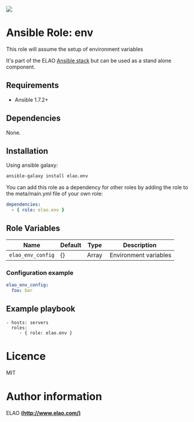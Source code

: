<img src="http://www.elao.com/images/corpo/logo_red_small.png"/>

# Ansible Role: env

This role will assume the setup of environment variables

It's part of the ELAO [Ansible stack](http://ansible.elao.com) but can be used as a stand alone component.

## Requirements

- Ansible 1.7.2+

## Dependencies

None.

## Installation

Using ansible galaxy:

```bash
ansible-galaxy install elao.env
```
You can add this role as a dependency for other roles by adding the role to the meta/main.yml file of your own role:

```yaml
dependencies:
  - { role: elao.env }
```

## Role Variables

| Name              | Default | Type  | Description            |
| ----------------- | ------- | ----- | ---------------------- |
| `elao_env_config` | {}      | Array |  Environment variables |

### Configuration example

```yaml
elao_env_config:
  foo: bar
```

## Example playbook

    - hosts: servers
      roles:
         - { role: elao.env }

# Licence

MIT

# Author information

ELAO [**(http://www.elao.com/)**](http://www.elao.com)
